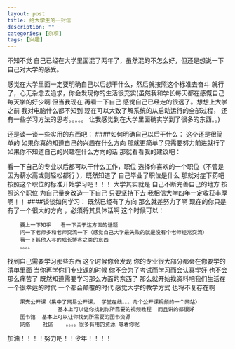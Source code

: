 ```yaml
---
layout: post
title: 给大学生的一封信 
description: ""
categories: [杂项]
tags: [兴趣]
---
```



不知不觉 自己已经在大学里面混了两年了，虽然混的不怎么好，但还是想说一下 自己对大学的感受。

感觉在大学里面一定要明确自己以后想干什么，然后就按照这个标准去奋斗 就行了，心无杂念去追求，你会发现你的生活很充实(虽然我和学长每天都在感慨自己每天学的好少啊 但当我现在 再看一下自己 感觉自己已经走的很远了。想想上大学之前 我对电脑什么都不知到 现在可以大致了解系统的从启动运行的全部过程， 还有一些学习方法的思考。。。。。 让我感觉到在大学里面确实学到了很多的东西。。)

还是谈一谈一些实用的东西吧：
####如何明确自己以后干什么：
这个还是很简单的    如果你真的知道自己的兴趣在什么方向  那就更简单了只需要努力前进就行了    如果你不知道自己的兴趣在什么方向的话 那就看看我的建议吧：

看一下自己的专业以后都可以干什么工作，职位 选择你喜欢的一个职位（不管是因为薪水高或则轻松都行 ），既然知道了 自己毕业了职位是什么     那就对症下药吧  按照这个职位的标准开始学习吧！！！ 大学其实就是 自己不断完善自己的地方  按照这个职位 为自己量身改造一下自己     只要坚持下去 我相信大学四年一定收获丰厚啊！！
####谈谈如何学习：
既然已经有了方向    那么就差努力了啊	现在的你只是有了一个很大的方向 ，必须将其具体话啊
这个时候可以：
   
		要上一下知乎   看一下关于这方面的话题   
		问一下老师多和老师交流一下（感觉自己大学最失败的就是没有个老师经常交流）
		看一下其他人写的成长博客之类的东西
        。。。。

找到自己需要学习那些东西  这个时候你会发现  你的专业很大部分都会在你要学的清单里面 当你再学你们专业课的时候    你不会为了考试而学习而会认真学好    也不会那么痛苦了
既然知道需要学习那么方面的东西了    那么就开始找资料吧我们生活在一个很幸运的时代      一个都会颠覆的时代  感觉大学的教学方式  也将不复存在啊     
 
        果壳公开课（集中了网易公开课， 学堂在线。。。几个公开课视频的一个网站）  
					基本上可以让你找到你所需要的视频教程	而且讲的都很好
        图书馆  基本上可以让你找到所需要的图书资源
        网络    社区    。。。。很多有用的资源 等着你呢


加油！！！！努力吧！！少年！！！！

